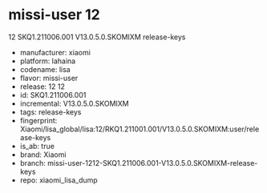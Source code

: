 # missi-user 12
12 SKQ1.211006.001 V13.0.5.0.SKOMIXM release-keys
- manufacturer: xiaomi
- platform: lahaina
- codename: lisa
- flavor: missi-user
- release: 12
12
- id: SKQ1.211006.001
- incremental: V13.0.5.0.SKOMIXM
- tags: release-keys
- fingerprint: Xiaomi/lisa_global/lisa:12/RKQ1.211001.001/V13.0.5.0.SKOMIXM:user/release-keys
- is_ab: true
- brand: Xiaomi
- branch: missi-user-1212-SKQ1.211006.001-V13.0.5.0.SKOMIXM-release-keys
- repo: xiaomi_lisa_dump
